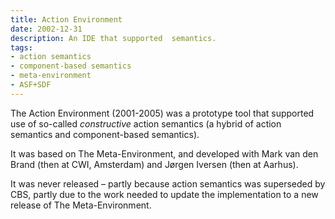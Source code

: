 ```yaml
---
title: Action Environment
date: 2002-12-31
description: An IDE that supported  semantics.
tags:
- action semantics
- component-based semantics
- meta-environment
- ASF+SDF
---
```


The Action Environment (2001-2005) was a prototype tool that supported use of
so-called *constructive* action semantics
(a hybrid of action semantics and component-based semantics).

It was based on The Meta-Environment, and developed with
Mark van den Brand (then at CWI, Amsterdam) and
Jørgen Iversen (then at Aarhus).

It was never released – partly because action semantics was superseded by CBS,
partly due to the work needed to update the implementation to a new release
of The Meta-Environment.
